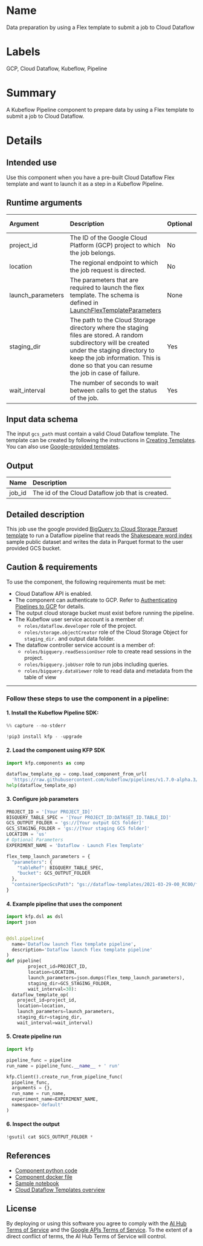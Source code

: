 # Name

Data preparation by using a Flex template to submit a job to Cloud Dataflow

# Labels

GCP, Cloud Dataflow, Kubeflow, Pipeline

# Summary

A Kubeflow Pipeline component to prepare data by using a Flex template to submit a job to Cloud Dataflow.

# Details

## Intended use

Use this component when you have a pre-built Cloud Dataflow Flex template and want to launch it as a step in a Kubeflow
Pipeline.

## Runtime arguments

Argument        | Description                 | Optional   | Data type  | Accepted values | Default    |
:---            | :----------                 | :----------| :----------| :----------     | :----------|
project_id | The ID of the Google Cloud Platform (GCP) project to which the job belongs. | No | GCPProjectID |  |  |
location | The regional endpoint to which the job request is directed.| No  |  GCPRegion |    |   |
launch_parameters | The parameters that are required to launch the flex template. The schema is defined in [LaunchFlexTemplateParameters](https://cloud.google.com/dataflow/docs/reference/rest/v1b3/projects.locations.flexTemplates/launch#LaunchFlexTemplateParameter) | None |
staging_dir |  The path to the Cloud Storage directory where the staging files are stored. A random subdirectory will be created under the staging directory to keep the job information. This is done so that you can resume the job in case of failure.|  Yes |  GCSPath |   |  None |
wait_interval | The number of seconds to wait between calls to get the status of the job. |  Yes  | Integer  |   |  30 |

## Input data schema

The input `gcs_path` must contain a valid Cloud Dataflow template. The template can be created by following the
instructions in [Creating Templates](https://cloud.google.com/dataflow/docs/guides/templates/creating-templates). You
can also use [Google-provided templates](https://cloud.google.com/dataflow/docs/guides/templates/provided-templates).

## Output

Name | Description
:--- | :----------
job_id | The id of the Cloud Dataflow job that is created.

## Detailed description

This job use the google
provided [BigQuery to Cloud Storage Parquet template](https://cloud.google.com/dataflow/docs/guides/templates/provided-batch#running-the-bigquery-to-cloud-storage-parquet-template)
to run a Dataflow pipeline that reads
the [Shakespeare word index](https://cloud.google.com/bigquery/public-data#sample_tables)
sample public dataset and writes the data in Parquet format to the user provided GCS bucket.

## Caution & requirements

To use the component, the following requirements must be met:

- Cloud Dataflow API is enabled.
- The component can authenticate to GCP. Refer
  to [Authenticating Pipelines to GCP](https://www.kubeflow.org/docs/gke/authentication-pipelines/) for details.
- The output cloud storage bucket must exist before running the pipeline.
- The Kubeflow user service account is a member of:
  - `roles/dataflow.developer` role of the project.
  - `roles/storage.objectCreator` role of the Cloud Storage Object for `staging_dir.` and output data folder.
- The dataflow controller service account is a member of:
  - `roles/bigquery.readSessionUser` role to create read sessions in the project.
  - `roles/bigquery.jobUser` role to run jobs including queries.
  - `roles/bigquery.dataViewer` role to read data and metadata from the table of view

---

### Follow these steps to use the component in a pipeline:

#### 1. Install the Kubeflow Pipeline SDK:

```python
%% capture --no-stderr

!pip3 install kfp - -upgrade
```

#### 2. Load the component using KFP SDK

```python
import kfp.components as comp

dataflow_template_op = comp.load_component_from_url(
  'https://raw.githubusercontent.com/kubeflow/pipelines/v1.7.0-alpha.3/components/gcp/dataflow/launch_flex_template/component.yaml')
help(dataflow_template_op)
```

#### 3. Configure job parameters

```python
PROJECT_ID = '[Your PROJECT_ID]'
BIGQUERY_TABLE_SPEC = '[Your PROJECT_ID:DATASET_ID.TABLE_ID]'
GCS_OUTPUT_FOLDER = 'gs://[Your output GCS folder]'
GCS_STAGING_FOLDER = 'gs://[Your staging GCS folder]'
LOCATION = 'us'
# Optional Parameters
EXPERIMENT_NAME = 'Dataflow - Launch Flex Template'

flex_temp_launch_parameters = {
  "parameters": {
    "tableRef": BIGQUERY_TABLE_SPEC,
    "bucket": GCS_OUTPUT_FOLDER
  },
  "containerSpecGcsPath": "gs://dataflow-templates/2021-03-29-00_RC00/flex/BigQuery_to_Parquet",
}
```

#### 4. Example pipeline that uses the component

```python
import kfp.dsl as dsl
import json


@dsl.pipeline(
  name='Dataflow launch flex template pipeline',
  description='Dataflow launch flex template pipeline'
)
def pipeline(
        project_id=PROJECT_ID,
        location=LOCATION,
        launch_parameters=json.dumps(flex_temp_launch_parameters),
        staging_dir=GCS_STAGING_FOLDER,
        wait_interval=30):
  dataflow_template_op(
    project_id=project_id,
    location=location,
    launch_parameters=launch_parameters,
    staging_dir=staging_dir,
    wait_interval=wait_interval)

```

#### 5. Create pipeline run

```python
import kfp

pipeline_func = pipeline
run_name = pipeline_func.__name__ + ' run'

kfp.Client().create_run_from_pipeline_func(
  pipeline_func, 
  arguments = {},
  run_name = run_name,
  experiment_name=EXPERIMENT_NAME,
  namespace='default'
)
```

#### 6. Inspect the output

```python
!gsutil cat $GCS_OUTPUT_FOLDER *
```

## References

* [Component python code](https://github.com/kubeflow/pipelines/blob/master/components/gcp/container/component_sdk/python/kfp_component/google/dataflow/_launch_flex_template.py)
* [Component docker file](https://github.com/kubeflow/pipelines/blob/master/components/gcp/container/Dockerfile)
* [Sample notebook](https://github.com/kubeflow/pipelines/blob/master/components/gcp/dataflow/launch_flex_template/sample.ipynb)
* [Cloud Dataflow Templates overview](https://cloud.google.com/dataflow/docs/guides/templates/overview)

## License

By deploying or using this software you agree to comply with
the [AI Hub Terms of Service](https://aihub.cloud.google.com/u/0/aihub-tos) and
the [Google APIs Terms of Service](https://developers.google.com/terms/). To the extent of a direct conflict of terms,
the AI Hub Terms of Service will control.
